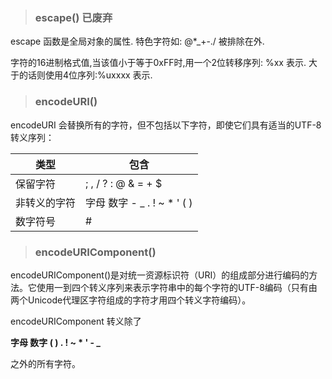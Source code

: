 > ### escape() 已废弃
escape 函数是全局对象的属性. 特色字符如: @*_+-./ 被排除在外.

字符的16进制格式值,当该值小于等于0xFF时,用一个2位转移序列: %xx 表示. 大于的话则使用4位序列:%uxxxx 表示.



> ### encodeURI()

encodeURI 会替换所有的字符，但不包括以下字符，即使它们具有适当的UTF-8转义序列：
 
| 类型         | 包含                        |
| ----------- | --------------------------  |
| 保留字符     | ; , / ? : @ & = + $         |
| 非转义的字符  | 字母 数字 - _ . ! ~ * ' ( )  |
| 数字符号     | #                           |


> ### encodeURIComponent()
encodeURIComponent()是对统一资源标识符（URI）的组成部分进行编码的方法。它使用一到四个转义序列来表示字符串中的每个字符的UTF-8编码（只有由两个Unicode代理区字符组成的字符才用四个转义字符编码）。

encodeURIComponent 转义除了

**字母 数字 ( ) . ! ~ * ' - _** 

之外的所有字符。



